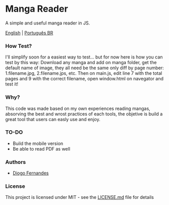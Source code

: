 # Manga Reader
A simple and useful manga reader in JS.

[English](https://github.com/dfop02/manga-reader/README.md) | [Português BR](https://github.com/dfop02/manga-reader/README.pt-BR.md)

### How Test?

I'll simplify soon for a easiest way to test... but for now here is how you can test by this way:
Download any manga and add on manga folder, get the default name of image, they all need be the same only diff by page number: 1.filename.jpg, 2.filename.jps, etc.
Then on main.js, edit line 7 with the total pages and 9 with the correct filename, open window.html on navegator and test it!

### Why?

This code was made based on my own experiences reading mangas, absorving the best and wrost practices of each tools, the objetive is build a great tool that users can easly use and enjoy.

### TO-DO

- Build the mobile version
- Be able to read PDF as well

### Authors

* [Diogo Fernandes](https://github.com/dfop02)

### License

This project is licensed under MIT - see the [LICENSE.md](LICENSE.md) file for details
